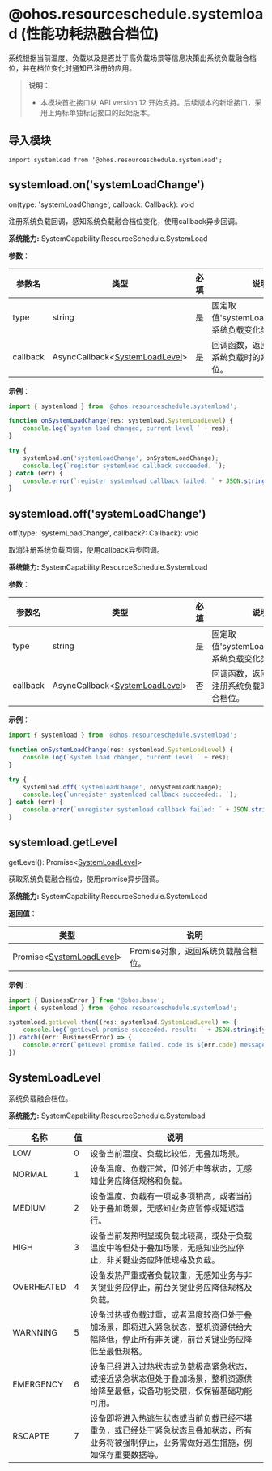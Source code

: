 # @ohos.resourceschedule.systemload (性能功耗热融合档位)

系统根据当前温度、负载以及是否处于高负载场景等信息决策出系统负载融合档位，并在档位变化时通知已注册的应用。

> **说明：**
>
> - 本模块首批接口从 API version 12 开始支持。后续版本的新增接口，采用上角标单独标记接口的起始版本。

## 导入模块

```
import systemload from '@ohos.resourceschedule.systemload';
```

## systemload.on('systemLoadChange')

on(type: 'systemLoadChange', callback: Callback<SystemLoadLevel>): void

注册系统负载回调，感知系统负载融合档位变化，使用callback异步回调。

**系统能力:** SystemCapability.ResourceSchedule.SystemLoad

**参数**：

| 参数名       | 类型                          | 必填   | 说明                                       |
| --------- | --------------------------- | ---- | ---------------------------------------- |
| type | string                      | 是    | 固定取值'systemLoadChange'，系统负载变化类型。                               |
| callback  | AsyncCallback&lt;[SystemLoadLevel](#systemloadlevel)&gt; | 是    | 回调函数，返回本次注册系统负载时的系统融合档位。 |

**示例**：

```ts
import { systemload } from '@ohos.resourceschedule.systemload';

function onSystemLoadChange(res: systemload.SystemLoadLevel) {
    console.log(`system load changed, current level ` + res);
}

try {
    systemload.on('systemloadChange', onSystemLoadChange);
    console.log(`register systemload callback succeeded. `);
} catch (err) {
    console.error(`register systemload callback failed: ` + JSON.stringify(err));
}
```

## systemload.off('systemLoadChange')

off(type: 'systemLoadChange', callback?: Callback<SystemLoadLevel>): void

取消注册系统负载回调，使用callback异步回调。

**系统能力:** SystemCapability.ResourceSchedule.SystemLoad

**参数**：

| 参数名       | 类型                          | 必填   | 说明                                       |
| --------- | --------------------------- | ---- | ---------------------------------------- |
| type | string                      | 是    | 固定取值'systemLoadChange'，系统负载变化类型。                               |
| callback  | AsyncCallback&lt;[SystemLoadLevel](#systemloadlevel)&gt; | 否    | 回调函数，返回本次取消注册系统负载时的系统融合档位。 |

**示例**：

```ts
import { systemload } from '@ohos.resourceschedule.systemload';

function onSystemLoadChange(res: systemload.SystemLoadLevel) {
    console.log(`system load changed, current level ` + res);
}

try {
    systemload.off('systemloadChange', onSystemLoadChange);
    console.log(`unregister systemload callback succeeded:. `);
} catch (err) {
    console.error(`unregister systemload callback failed: ` + JSON.stringify(err));
}
```

## systemload.getLevel

getLevel(): Promise&lt;[SystemLoadLevel](#systemloadlevel)&gt;

获取系统负载融合档位，使用promise异步回调。

**系统能力:** SystemCapability.ResourceSchedule.SystemLoad

**返回值**：

| 类型                    | 说明                                       |
| --------------------- | ---------------------------------------- |
| Promise&lt;[SystemLoadLevel](#systemloadlevel)&gt; | Promise对象，返回系统负载融合档位。 |

**示例**：

```ts
import { BusinessError } from '@ohos.base';
import { systemload } from '@ohos.resourceschedule.systemload';

systemload.getLevel.then((res: systemload.SystemLoadLevel) => {
    console.log(`getLevel promise succeeded. result: ` + JSON.stringify(res));
}).catch((err: BusinessError) => {
    console.error(`getLevel promise failed. code is ${err.code} message is ${err.message}`);
})
```

## SystemLoadLevel

系统负载融合档位。

**系统能力:** SystemCapability.ResourceSchedule.Systemload

| 名称                     | 值  | 说明                    |
| ----------------------- | ---- | --------------------- |
| LOW          | 0    | 设备当前温度、负载比较低，无叠加场景。                  |
| NORMAL       | 1    | 设备温度、负载正常，但邻近中等状态，无感知业务应降低规格和负载。                  |
| MEDIUM       | 2    | 设备温度、负载有一项或多项稍高，或者当前处于叠加场景，无感知业务应暂停或延迟运行。                    |
| HIGH         | 3    | 设备当前发热明显或负载比较高，或处于负载温度中等但处于叠加场景，无感知业务应停止，非关键业务应降低规格及负载。                  |
| OVERHEATED   | 4    | 设备发热严重或者负载较重，无感知业务与非关键业务应停止，前台关键业务应降低规格及负载。                  |
| WARNNING     | 5    | 设备过热或负载过重，或者温度较高但处于叠加场景，即将进入紧急状态，整机资源供给大幅降低，停止所有非关键，前台关键业务应降低至最低规格。                 |
| EMERGENCY    | 6    | 设备已经进入过热状态或负载极高紧急状态，或接近紧急状态但处于叠加场景，整机资源供给降至最低，设备功能受限，仅保留基础功能可用。        |
| RSCAPTE      | 7    | 设备即将进入热逃生状态或当前负载已经不堪重负，或已经处于紧急状态且叠加状态，所有业务将被强制停止，业务需做好逃生措施，例如保存重要数据等。        |